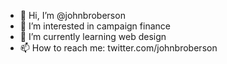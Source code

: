 - 👋 Hi, I’m @johnbroberson
- 👀 I’m interested in campaign finance
- 🌱 I’m currently learning web design
- 📫 How to reach me: twitter.com/johnbroberson

<!---
johnbroberson/johnbroberson is a ✨ special ✨ repository because its `README.md` (this file) appears on your GitHub profile.
You can click the Preview link to take a look at your changes.
--->
